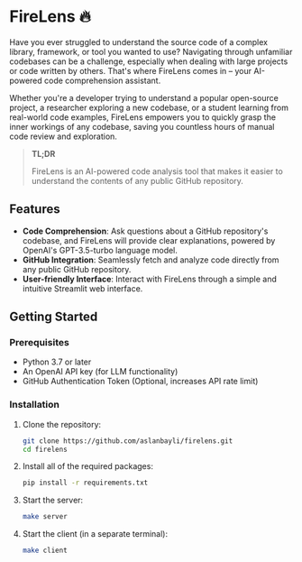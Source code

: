 # FireLens 🔥

Have you ever struggled to understand the source code of a complex library, framework, or tool you wanted to use? Navigating through unfamiliar codebases can be a challenge, especially when dealing with large projects or code written by others. That's where FireLens comes in – your AI-powered code comprehension assistant.

Whether you're a developer trying to understand a popular open-source project, a researcher exploring a new codebase, or a student learning from real-world code examples, FireLens empowers you to quickly grasp the inner workings of any codebase, saving you countless hours of manual code review and exploration.

> **TL;DR**
>
> FireLens is an AI-powered code analysis tool that makes it easier to understand the contents of any public GitHub repository.

## Features

- **Code Comprehension**: Ask questions about a GitHub repository's codebase, and FireLens will provide clear explanations, powered by OpenAI's GPT-3.5-turbo language model.
- **GitHub Integration**: Seamlessly fetch and analyze code directly from any public GitHub repository.
- **User-friendly Interface**: Interact with FireLens through a simple and intuitive Streamlit web interface.

## Getting Started

### Prerequisites

- Python 3.7 or later
- An OpenAI API key (for LLM functionality)
- GitHub Authentication Token (Optional, increases API rate limit)

### Installation

1. Clone the repository:

   ```bash
   git clone https://github.com/aslanbayli/firelens.git
   cd firelens
   ```

2. Install all of the required packages:

    ```bash
    pip install -r requirements.txt
    ```

3. Start the server:

    ```bash
    make server
    ```


4. Start the client (in a separate terminal):

    ```bash
    make client
    ```

